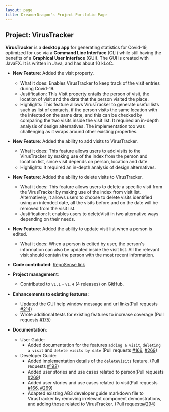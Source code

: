 ```yaml
---
layout: page
title: DreamerDragon's Project Portfolio Page
---
```


## Project: VirusTracker

**VirusTracker** is a **desktop app** for generating statistics for Covid-19, optimized for use via a **Command Line Interface** (CLI) while still having the benefits of a **Graphical User Interface** (GUI).
 The GUI is created with JavaFX. It is written in Java, and has about 10 kLoC.

* **New Feature**: Added the visit property.
  * What it does: Enables VirusTracker to keep track of the visit entries during Covid-19.
  * Justification:  This Visit property entails the person of visit, the location of visit and the date that the person visited the place.
  * Highlights: This feature allows VirusTracker to generate useful lists such as list of contacts, if the person visits the same location with the infected on the same date,
                and this can be checked by comparing the two visits inside the visit list.
                It required an in-depth analysis of design alternatives. The implementation too was challenging as it wraps around other existing properties.

* **New Feature**: Added the ability to add visits to VirusTracker.
  * What it does: This feature allows users to add visits to the VirusTracker by making use of the index from the person and location list, since 
  visit depends on person, location and date.
  * Highlights: It required an in-depth analysis of design alternatives. 
  
* **New Feature**: Added the ability to delete visits to VirusTracker.
  * What it does: This feature allows users to delete a specific visit from the VirusTracker by making use of the index from visit list. Alternatively,
  it allows users to choose to delete visits identified using an intended date, all the visits before and on the date will be removed from the visit list.
  * Justification: It enables users to deleteVisit in two alternative ways depending on their needs.

* **New Feature**: Added the ability to update visit list when a person is edited.
  * What it does: When a person is edited by user, the person's information can also be updated inside the visit list. 
  All the relevant visit should contain the person with the most recent information. 
  
* **Code contributed**: 
[RepoSense link](https://nus-cs2103-ay2021s1.github.io/tp-dashboard/#breakdown=true&search=&sort=groupTitle&sortWithin=title&since=2020-08-14&timeframe=commit&mergegroup=&groupSelect=groupByRepos&checkedFileTypes=docs~functional-code~test-code~other&tabOpen=true&tabType=authorship&tabAuthor=DreamerDragon&tabRepo=AY2021S1-CS2103T-T13-1%2Ftp%5Bmaster%5D&authorshipIsMergeGroup=false&authorshipFileTypes=docs~functional-code~test-code~other)

* **Project management**:
  * Contributed to `v1.1` - `v1.4` (4 releases) on GitHub.

* **Enhancements to existing features**:
  * Updated the GUI help window message and url links(Pull requests [\#214](https://github.com/AY2021S1-CS2103T-T13-1/tp/pull/214))
  * Wrote additional tests for existing features to increase coverage (Pull requests [\#175](https://github.com/AY2021S1-CS2103T-T13-1/tp/pull/175))

* **Documentation**:
  * User Guide:
    * Added documentation for the features `adding a visit`, `deleting a visit` and `delete visits by date` (Pull requests [\#166](https://github.com/AY2021S1-CS2103T-T13-1/tp/pull/166), [\#269](https://github.com/AY2021S1-CS2103T-T13-1/tp/pull/269))
  * Developer Guide:
    * Added implementation details of the `deleteVisits` feature. (Pull requests [\#192](https://github.com/AY2021S1-CS2103T-T13-1/tp/pull/192/files))
    * Added user stories and use cases related to person(Pull requests [\#269](https://github.com/AY2021S1-CS2103T-T13-1/tp/pull/269))
    * Added user stories and use cases related to visit(Pull requests [\#166](https://github.com/AY2021S1-CS2103T-T13-1/tp/pull/166), [\#269](https://github.com/AY2021S1-CS2103T-T13-1/tp/pull/269))
    * Adapted existing AB3 developer guide markdown file to VirusTracker by removing irrelevant component demonstrations, and adding those related to VirusTracker. (Pull requests[\#294](https://github.com/AY2021S1-CS2103T-T13-1/tp/pull/294))
